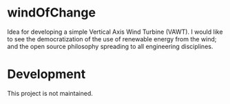 # windOfChange
Idea for developing a simple Vertical Axis Wind Turbine (VAWT).
I would like to see the democratization of the use of renewable energy from the wind; and the open source philosophy spreading to all engineering disciplines.

# Development
This project is not maintained.
